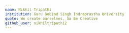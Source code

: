 ```yaml
---
name: Nikhil Tripathi
institution: Guru Gobind Singh Indraprastha University
quote: We create ourselves, So Be Creative
github_user: nikhiltripathi2
---
```

